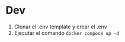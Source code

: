 # Dev

1. Clonar el .env template y crear el .env
2. Ejecutar el comando ```docker compose up -d ``` 